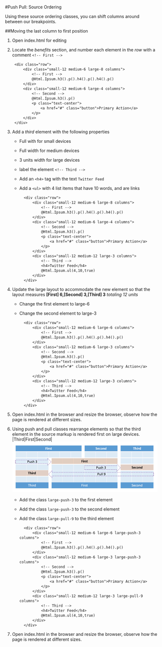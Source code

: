 #Push Pull: Source Ordering

Using these source ordering classes, you can shift columns around between our breakpoints.

##Moving the last column to first position
1. Open index.html for editing
2. Locate the *benefits* section, and number each element in the *row* with a comment `<!-- First -->`

        <div class="row">
            <div class="small-12 medium-6 large-8 columns">
				<!-- First -->
                @Html.Ipsum.h3().p().h4().p().h4().p()
            </div>
            <div class="small-12 medium-6 large-4 columns">
				<!-- Second -->
                @Html.Ipsum.h3().p()
                <p class="text-center">
                    <a href="#" class="button">Primary Action</a>
                </p>
            </div>
        </div>

3. Add a *third* element with the following properties
	- Full with for small devices
	- Full width for medium devices
	- 3 units width for large devices
	- label the element `<!-- Third -->`
	- Add an `<h4>` tag with the text `Twitter Feed`
	- Add a `<ul>` with 4 list items that have 10 words, and are links

	        <div class="row">
	            <div class="small-12 medium-6 large-8 columns">
					<!-- First -->
	                @Html.Ipsum.h3().p().h4().p().h4().p()
	            </div>
	            <div class="small-12 medium-6 large-4 columns">
					<!-- Second -->
	                @Html.Ipsum.h3().p()
	                <p class="text-center">
	                    <a href="#" class="button">Primary Action</a>
	                </p>
	            </div>
	            <div class="small-12 medium-12 large-3 columns">
	                <!-- Third -->
	                <h4>Twitter Feed</h4>
	                @Html.Ipsum.ul(4,10,true)
	            </div>
	        </div>
4. Update the large layout to accommodate the new element so that the layout measures **[First] 6,[Second] 3,[Third] 3** _totaling 12 units_ 
	- Change the first element to large-6
	- Change the second element to large-3

	        <div class="row">
	            <div class="small-12 medium-6 large-6 columns">
					<!-- First -->
	                @Html.Ipsum.h3().p().h4().p().h4().p()
	            </div>
	            <div class="small-12 medium-6 large-3 columns">
					<!-- Second -->
	                @Html.Ipsum.h3().p()
	                <p class="text-center">
	                    <a href="#" class="button">Primary Action</a>
	                </p>
	            </div>
	            <div class="small-12 medium-12 large-3 columns">
	                <!-- Third -->
	                <h4>Twitter Feed</h4>
	                @Html.Ipsum.ul(4,10,true)
	            </div>
	        </div>
5. Open index.html in the browser and resize the browser, observe how the page is rendered at different sizes.
6. Using push and pull classes rearrange elements so that the third element in the source markup is rendered first on large devices. |Third|First|Second|
![](push-pull-diagram.jpg)
	- Add the class `large-push-3` to the first element	
	- Add the class `large-push-3` to the second element
	- Add the class `large-pull-9` to the third element

	        <div class="row">
	            <div class="small-12 medium-6 large-6 large-push-3 columns">
	                <!-- First -->
	                @Html.Ipsum.h3().p().h4().p().h4().p()
	            </div>
	            <div class="small-12 medium-6 large-3 large-push-3 columns">
	                <!-- Second -->
	                @Html.Ipsum.h3().p()
	                <p class="text-center">
	                    <a href="#" class="button">Primary Action</a>
	                </p>
	            </div>
	            <div class="small-12 medium-12 large-3 large-pull-9 columns">
	                <!-- Third -->
	                <h4>Twitter Feed</h4>
	                @Html.Ipsum.ul(4,10,true)
	            </div>
	        </div>

7. Open index.html in the browser and resize the browser, observe how the page is rendered at different sizes.